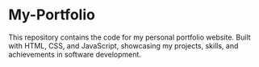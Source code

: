 # My-Portfolio
This repository contains the code for my personal portfolio website. Built with HTML, CSS, and JavaScript, showcasing my projects, skills, and achievements in software development.
